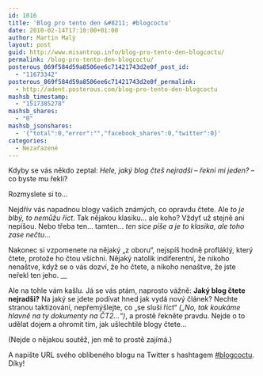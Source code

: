 ```yaml
---
id: 1016
title: 'Blog pro tento den &#8211; #blogcoctu'
date: 2010-02-14T17:10:00+01:00
author: Martin Malý
layout: post
guid: http://www.misantrop.info/blog-pro-tento-den-blogcoctu/
permalink: /blog-pro-tento-den-blogcoctu/
posterous_869f584d59a8506ee6c71421743d2e0f_post_id:
  - "11673342"
posterous_869f584d59a8506ee6c71421743d2e0f_permalink:
  - http://adent.posterous.com/blog-pro-tento-den-blogcoctu
mashsb_timestamp:
  - "1517385278"
mashsb_shares:
  - "0"
mashsb_jsonshares:
  - '{"total":0,"error":"","facebook_shares":0,"twitter":0}'
categories:
  - Nezařazené
---
```

Kdyby se v&aacute;s někdo zeptal: _Hele, jak&yacute; blog čte&scaron; nejrad&scaron;i &#8211; řekni mi jeden?_ &#8211; co byste mu řekli?

Rozmyslete si to&#8230;

Nejdř&iacute;v v&aacute;s napadnou blogy va&scaron;ich zn&aacute;m&yacute;ch, co opravdu čtete. Ale _to je blb&yacute;, to nemůžu ř&iacute;ct_. Tak nějakou klasiku&#8230; ale koho? Vždyť už stejně ani nep&iacute;&scaron;ou. Nebo třeba ten&#8230; tamten&#8230; _ten sice p&iacute;&scaron;e a je to klasika, ale toho zase nečtu_&#8230;

Nakonec si vzpomenete na nějak&yacute; &#8222;z oboru&#8220;, nejsp&iacute;&scaron; hodně profl&aacute;kl&yacute;, kter&yacute; čtete, protože ho čtou v&scaron;ichni. Nějak&yacute; natolik indiferentn&iacute;, že nikoho nena&scaron;tve, když se o v&aacute;s dozv&iacute;, že ho čtete, a nikoho nena&scaron;tve, že jste neřekl ten jeho.&nbsp;__

Ale na tohle v&aacute;m ka&scaron;lu. J&aacute; se v&aacute;s pt&aacute;m, naprosto v&aacute;žně: **Jak&yacute; blog čtete nejrad&scaron;i?** Na jak&yacute; se jdete pod&iacute;vat hned jak vyd&aacute; nov&yacute; čl&aacute;nek? Nechte stranou taktizov&aacute;n&iacute;, nepřem&yacute;&scaron;lejte, co &#8222;se slu&scaron;&iacute; ř&iacute;ct&#8220; _(&#8222;No, tak kouk&aacute;me hlavně na ty dokumenty na ČT2&#8230;&#8220;)_, a prostě řekněte pravdu. Nejde o to udělat dojem a ohromit t&iacute;m, jak u&scaron;lechtil&eacute; blogy čtete&#8230;

(Nejde o nějakou soutěž, jen mě to prostě zaj&iacute;m&aacute;.)

A napi&scaron;te URL sv&eacute;ho obl&iacute;ben&eacute;ho blogu na Twitter s hashtagem [#blogcoctu](http://search.twitter.com/search?q=%23blogcoctu). D&iacute;ky!